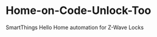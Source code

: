 Home-on-Code-Unlock-Too
=======================

SmartThings Hello Home automation for Z-Wave Locks
